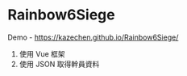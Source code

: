 # Rainbow6Siege

Demo  - https://kazechen.github.io/Rainbow6Siege/

  1. 使用 Vue 框架
  2. 使用 JSON 取得幹員資料
